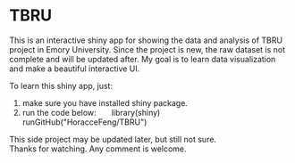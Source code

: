 # TBRU
This is an interactive shiny app for showing the data and analysis of TBRU project in Emory University. Since the project is new, the raw dataset is not complete and will be updated after. My goal is to learn data visualization and make a beautiful interactive UI.

To learn this shiny app, just:   </n>
1. make sure you have installed shiny package.  
2. run the code below:
       library(shiny)
       runGitHub("HoracceFeng/TBRU")
       
This side project may be updated later, but still not sure.       
Thanks for watching. Any comment is welcome. 
